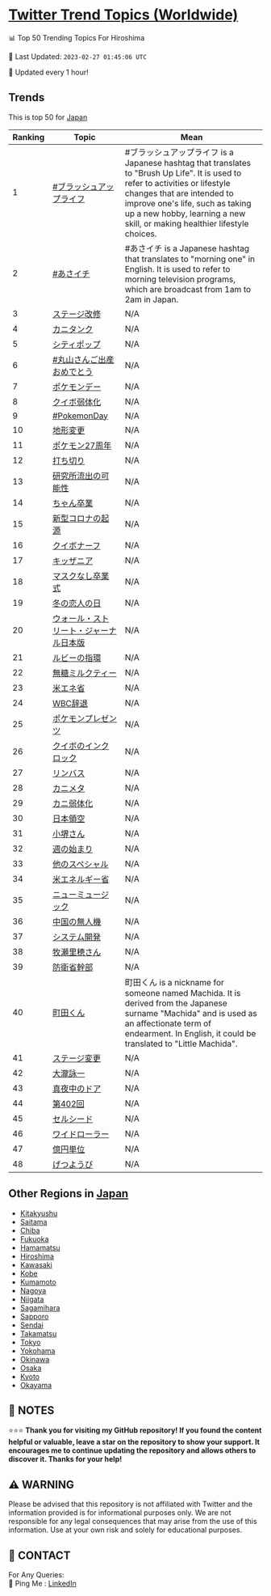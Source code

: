 [Twitter Trend Topics (Worldwide)](https://github.com/ErcinDedeoglu/Twitter-Trend-Topics)
==========


📊 Top 50 Trending Topics For Hiroshima

📆 Last Updated: `2023-02-27 01:45:06 UTC`

🔧 Updated every 1 hour!


## Trends

This is top 50 for [Japan](</Japan>)

| Ranking | Topic | Mean |
| ------- | ------------ | ------------ |
| 1 | [#ブラッシュアップライフ](http://twitter.com/search?q=%23%e3%83%96%e3%83%a9%e3%83%83%e3%82%b7%e3%83%a5%e3%82%a2%e3%83%83%e3%83%97%e3%83%a9%e3%82%a4%e3%83%95) | #ブラッシュアップライフ is a Japanese hashtag that translates to "Brush Up Life". It is used to refer to activities or lifestyle changes that are intended to improve one's life, such as taking up a new hobby, learning a new skill, or making healthier lifestyle choices. |
| 2 | [#あさイチ](http://twitter.com/search?q=%23%e3%81%82%e3%81%95%e3%82%a4%e3%83%81) | #あさイチ is a Japanese hashtag that translates to "morning one" in English. It is used to refer to morning television programs, which are broadcast from 1am to 2am in Japan. |
| 3 | [ステージ改修](http://twitter.com/search?q=%e3%82%b9%e3%83%86%e3%83%bc%e3%82%b8%e6%94%b9%e4%bf%ae) | N/A |
| 4 | [カニタンク](http://twitter.com/search?q=%e3%82%ab%e3%83%8b%e3%82%bf%e3%83%b3%e3%82%af) | N/A |
| 5 | [シティポップ](http://twitter.com/search?q=%e3%82%b7%e3%83%86%e3%82%a3%e3%83%9d%e3%83%83%e3%83%97) | N/A |
| 6 | [#丸山さんご出産おめでとう](http://twitter.com/search?q=%23%e4%b8%b8%e5%b1%b1%e3%81%95%e3%82%93%e3%81%94%e5%87%ba%e7%94%a3%e3%81%8a%e3%82%81%e3%81%a7%e3%81%a8%e3%81%86) | N/A |
| 7 | [ポケモンデー](http://twitter.com/search?q=%e3%83%9d%e3%82%b1%e3%83%a2%e3%83%b3%e3%83%87%e3%83%bc) | N/A |
| 8 | [クイボ弱体化](http://twitter.com/search?q=%e3%82%af%e3%82%a4%e3%83%9c%e5%bc%b1%e4%bd%93%e5%8c%96) | N/A |
| 9 | [#PokemonDay](http://twitter.com/search?q=%23PokemonDay) | N/A |
| 10 | [地形変更](http://twitter.com/search?q=%e5%9c%b0%e5%bd%a2%e5%a4%89%e6%9b%b4) | N/A |
| 11 | [ポケモン27周年](http://twitter.com/search?q=%e3%83%9d%e3%82%b1%e3%83%a2%e3%83%b327%e5%91%a8%e5%b9%b4) | N/A |
| 12 | [打ち切り](http://twitter.com/search?q=%e6%89%93%e3%81%a1%e5%88%87%e3%82%8a) | N/A |
| 13 | [研究所流出の可能性](http://twitter.com/search?q=%e7%a0%94%e7%a9%b6%e6%89%80%e6%b5%81%e5%87%ba%e3%81%ae%e5%8f%af%e8%83%bd%e6%80%a7) | N/A |
| 14 | [ちゃん卒業](http://twitter.com/search?q=%e3%81%a1%e3%82%83%e3%82%93%e5%8d%92%e6%a5%ad) | N/A |
| 15 | [新型コロナの起源](http://twitter.com/search?q=%e6%96%b0%e5%9e%8b%e3%82%b3%e3%83%ad%e3%83%8a%e3%81%ae%e8%b5%b7%e6%ba%90) | N/A |
| 16 | [クイボナーフ](http://twitter.com/search?q=%e3%82%af%e3%82%a4%e3%83%9c%e3%83%8a%e3%83%bc%e3%83%95) | N/A |
| 17 | [キッザニア](http://twitter.com/search?q=%e3%82%ad%e3%83%83%e3%82%b6%e3%83%8b%e3%82%a2) | N/A |
| 18 | [マスクなし卒業式](http://twitter.com/search?q=%e3%83%9e%e3%82%b9%e3%82%af%e3%81%aa%e3%81%97%e5%8d%92%e6%a5%ad%e5%bc%8f) | N/A |
| 19 | [冬の恋人の日](http://twitter.com/search?q=%e5%86%ac%e3%81%ae%e6%81%8b%e4%ba%ba%e3%81%ae%e6%97%a5) | N/A |
| 20 | [ウォール・ストリート・ジャーナル日本版](http://twitter.com/search?q=%e3%82%a6%e3%82%a9%e3%83%bc%e3%83%ab%e3%83%bb%e3%82%b9%e3%83%88%e3%83%aa%e3%83%bc%e3%83%88%e3%83%bb%e3%82%b8%e3%83%a3%e3%83%bc%e3%83%8a%e3%83%ab%e6%97%a5%e6%9c%ac%e7%89%88) | N/A |
| 21 | [ルビーの指環](http://twitter.com/search?q=%e3%83%ab%e3%83%93%e3%83%bc%e3%81%ae%e6%8c%87%e7%92%b0) | N/A |
| 22 | [無糖ミルクティー](http://twitter.com/search?q=%e7%84%a1%e7%b3%96%e3%83%9f%e3%83%ab%e3%82%af%e3%83%86%e3%82%a3%e3%83%bc) | N/A |
| 23 | [米エネ省](http://twitter.com/search?q=%e7%b1%b3%e3%82%a8%e3%83%8d%e7%9c%81) | N/A |
| 24 | [WBC辞退](http://twitter.com/search?q=WBC%e8%be%9e%e9%80%80) | N/A |
| 25 | [ポケモンプレゼンツ](http://twitter.com/search?q=%e3%83%9d%e3%82%b1%e3%83%a2%e3%83%b3%e3%83%97%e3%83%ac%e3%82%bc%e3%83%b3%e3%83%84) | N/A |
| 26 | [クイボのインクロック](http://twitter.com/search?q=%e3%82%af%e3%82%a4%e3%83%9c%e3%81%ae%e3%82%a4%e3%83%b3%e3%82%af%e3%83%ad%e3%83%83%e3%82%af) | N/A |
| 27 | [リンバス](http://twitter.com/search?q=%e3%83%aa%e3%83%b3%e3%83%90%e3%82%b9) | N/A |
| 28 | [カニメタ](http://twitter.com/search?q=%e3%82%ab%e3%83%8b%e3%83%a1%e3%82%bf) | N/A |
| 29 | [カニ弱体化](http://twitter.com/search?q=%e3%82%ab%e3%83%8b%e5%bc%b1%e4%bd%93%e5%8c%96) | N/A |
| 30 | [日本領空](http://twitter.com/search?q=%e6%97%a5%e6%9c%ac%e9%a0%98%e7%a9%ba) | N/A |
| 31 | [小堺さん](http://twitter.com/search?q=%e5%b0%8f%e5%a0%ba%e3%81%95%e3%82%93) | N/A |
| 32 | [週の始まり](http://twitter.com/search?q=%e9%80%b1%e3%81%ae%e5%a7%8b%e3%81%be%e3%82%8a) | N/A |
| 33 | [他のスペシャル](http://twitter.com/search?q=%e4%bb%96%e3%81%ae%e3%82%b9%e3%83%9a%e3%82%b7%e3%83%a3%e3%83%ab) | N/A |
| 34 | [米エネルギー省](http://twitter.com/search?q=%e7%b1%b3%e3%82%a8%e3%83%8d%e3%83%ab%e3%82%ae%e3%83%bc%e7%9c%81) | N/A |
| 35 | [ニューミュージック](http://twitter.com/search?q=%e3%83%8b%e3%83%a5%e3%83%bc%e3%83%9f%e3%83%a5%e3%83%bc%e3%82%b8%e3%83%83%e3%82%af) | N/A |
| 36 | [中国の無人機](http://twitter.com/search?q=%e4%b8%ad%e5%9b%bd%e3%81%ae%e7%84%a1%e4%ba%ba%e6%a9%9f) | N/A |
| 37 | [システム開発](http://twitter.com/search?q=%e3%82%b7%e3%82%b9%e3%83%86%e3%83%a0%e9%96%8b%e7%99%ba) | N/A |
| 38 | [牧瀬里穂さん](http://twitter.com/search?q=%e7%89%a7%e7%80%ac%e9%87%8c%e7%a9%82%e3%81%95%e3%82%93) | N/A |
| 39 | [防衛省幹部](http://twitter.com/search?q=%e9%98%b2%e8%a1%9b%e7%9c%81%e5%b9%b9%e9%83%a8) | N/A |
| 40 | [町田くん](http://twitter.com/search?q=%e7%94%ba%e7%94%b0%e3%81%8f%e3%82%93) | 町田くん is a nickname for someone named Machida. It is derived from the Japanese surname "Machida" and is used as an affectionate term of endearment. In English, it could be translated to "Little Machida". |
| 41 | [ステージ変更](http://twitter.com/search?q=%e3%82%b9%e3%83%86%e3%83%bc%e3%82%b8%e5%a4%89%e6%9b%b4) | N/A |
| 42 | [大瀧詠一](http://twitter.com/search?q=%e5%a4%a7%e7%80%a7%e8%a9%a0%e4%b8%80) | N/A |
| 43 | [真夜中のドア](http://twitter.com/search?q=%e7%9c%9f%e5%a4%9c%e4%b8%ad%e3%81%ae%e3%83%89%e3%82%a2) | N/A |
| 44 | [第402回](http://twitter.com/search?q=%e7%ac%ac402%e5%9b%9e) | N/A |
| 45 | [セルシード](http://twitter.com/search?q=%e3%82%bb%e3%83%ab%e3%82%b7%e3%83%bc%e3%83%89) | N/A |
| 46 | [ワイドローラー](http://twitter.com/search?q=%e3%83%af%e3%82%a4%e3%83%89%e3%83%ad%e3%83%bc%e3%83%a9%e3%83%bc) | N/A |
| 47 | [億円単位](http://twitter.com/search?q=%e5%84%84%e5%86%86%e5%8d%98%e4%bd%8d) | N/A |
| 48 | [げつようび](http://twitter.com/search?q=%e3%81%92%e3%81%a4%e3%82%88%e3%81%86%e3%81%b3) | N/A |



## Other Regions in [Japan](</Japan>)

* [Kitakyushu](</Japan/Kitakyushu.md>)
* [Saitama](</Japan/Saitama.md>)
* [Chiba](</Japan/Chiba.md>)
* [Fukuoka](</Japan/Fukuoka.md>)
* [Hamamatsu](</Japan/Hamamatsu.md>)
* [Hiroshima](</Japan/Hiroshima.md>)
* [Kawasaki](</Japan/Kawasaki.md>)
* [Kobe](</Japan/Kobe.md>)
* [Kumamoto](</Japan/Kumamoto.md>)
* [Nagoya](</Japan/Nagoya.md>)
* [Niigata](</Japan/Niigata.md>)
* [Sagamihara](</Japan/Sagamihara.md>)
* [Sapporo](</Japan/Sapporo.md>)
* [Sendai](</Japan/Sendai.md>)
* [Takamatsu](</Japan/Takamatsu.md>)
* [Tokyo](</Japan/Tokyo.md>)
* [Yokohama](</Japan/Yokohama.md>)
* [Okinawa](</Japan/Okinawa.md>)
* [Osaka](</Japan/Osaka.md>)
* [Kyoto](</Japan/Kyoto.md>)
* [Okayama](</Japan/Okayama.md>)



## 📝 NOTES

⭐⭐⭐ **Thank you for visiting my GitHub repository! If you found the content helpful or valuable, leave a star on the repository to show your support. It encourages me to continue updating the repository and allows others to discover it. Thanks for your help!**


## ⚠️ WARNING

Please be advised that this repository is not affiliated with Twitter and the information provided is for informational purposes only. We are not responsible for any legal consequences that may arise from the use of this information. Use at your own risk and solely for educational purposes.


## 📨 CONTACT

 For Any Queries:  
            🏓 Ping Me : [LinkedIn](https://www.linkedin.com/in/ercindedeoglu/)

